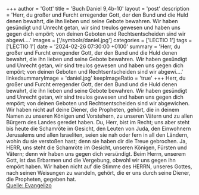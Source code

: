 +++
author = 'Gott'
title = 'Buch Daniel 9,4b-10'
layout = 'post'
description = 'Herr, du großer und Furcht erregender Gott, der den Bund und die Huld denen bewahrt, die ihn lieben und seine Gebote bewahren. Wir haben gesündigt und Unrecht getan, wir sind treulos gewesen und haben uns gegen dich empört; von deinen Geboten und Rechtsentscheiden sind wir abgewi....'
images = ['/symbols/daniel.jpg']
categories = ['LECTIO 1']
tags = ['LECTIO 1']
date = '2024-02-26 07:30:00 +0100'
summary = 'Herr, du großer und Furcht erregender Gott, der den Bund und die Huld denen bewahrt, die ihn lieben und seine Gebote bewahren. Wir haben gesündigt und Unrecht getan, wir sind treulos gewesen und haben uns gegen dich empört; von deinen Geboten und Rechtsentscheiden sind wir abgewi....'
linkedsummaryImage = 'daniel.jpg'
keepImageRatio = 'true'
+++
Herr, du großer und Furcht erregender Gott, der den Bund und die Huld denen bewahrt, die ihn lieben und seine Gebote bewahren.
Wir haben gesündigt und Unrecht getan, wir sind treulos gewesen und haben uns gegen dich empört; von deinen Geboten und Rechtsentscheiden sind wir abgewichen.<!--more-->
Wir haben nicht auf deine Diener, die Propheten, gehört, die in deinem Namen zu unseren Königen und Vorstehern, zu unseren Vätern und zu allen Bürgern des Landes geredet haben.
Du, Herr, bist im Recht; uns aber steht bis heute die Schamröte im Gesicht, den Leuten von Juda, den Einwohnern Jerusalems und allen Israeliten, seien sie nah oder fern in all den Ländern, wohin du sie verstoßen hast; denn sie haben dir die Treue gebrochen.
Ja, HERR, uns steht die Schamröte im Gesicht, unseren Königen, Fürsten und Vätern; denn wir haben uns gegen dich versündigt.
Beim Herrn, unserem Gott, ist das Erbarmen und die Vergebung, obwohl wir uns gegen ihn empört haben.
Wir haben nicht auf die Stimme des HERRN, unseres Gottes, nach seinen Weisungen zu wandeln, gehört, die er uns durch seine Diener, die Propheten, gegeben hat.<br> [Quelle: Evangelizo](https://evangeliumtagfuertag.org/DE/gospel)